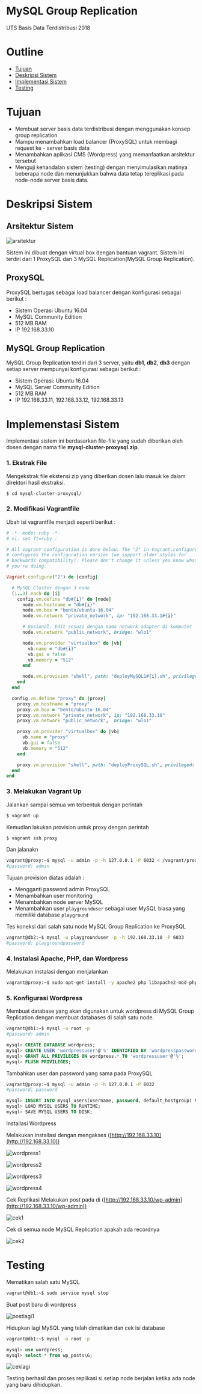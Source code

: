 # **MySQL Group Replication**
UTS Basis Data Terdistribusi 2018

# **Outline**
- [Tujuan](#tujuan)
- [Deskripsi Sistem](#deskripsi-sistem)
- [Implementasi Sistem](#implementasi-sistem)
- [Testing](#testing)
  
# **Tujuan**
- Membuat server basis data terdistribusi dengan menggunakan konsep group replication
- Mampu menambahkan load balancer (ProxySQL) untuk membagi request ke - server basis data
- Menambahkan aplikasi CMS (Wordpress) yang memanfaatkan arsitektur tersebut
- Menguji kehandalan sistem (testing) dengan menyimulasikan matinya beberapa node dan menunjukkan bahwa data tetap tereplikasi pada node-node server basis data.
  
# **Deskripsi Sistem**

## Arsitektur Sistem
![arsitektur](images/arsitektur.jpg)

Sistem ini dibuat dengan virtual box dengan bantuan vagrant. Sistem ini terdiri dari 1 ProxySQL dan 3 MySQL Replication(MySQL Group Replication).

## ProxySQL
ProxySQL bertugas sebagai load balancer dengan konfigurasi sebagai berikut :
- Sistem Operasi Ubuntu 16.04
- MySQL Community Edition
- 512 MB RAM
- IP 192.168.33.10

## MySQL Group Replication
MySQL Group Replication terdiri dari 3 server, yaitu **db1**, **db2**, **db3** dengan setiap server mempunyai konfigurasi sebagai berikut :
- Sistem Operasi: Ubuntu 16.04
- MySQL Server Community Edition
- 512 MB RAM
- IP 192.168.33.11, 192.168.33.12, 192.168.33.13

# **Implemenstasi Sistem**
Implementasi sistem ini berdasarkan file-file yang sudah diberikan oleh dosen dengan nama file **mysql-cluster-proxysql.zip**.

### 1. Ekstrak File
Mengekstrak file ekstensi zip yang diberikan dosen lalu masuk ke dalam direktori hasil ekstraksi.
```bash
$ cd mysql-cluster-proxysql/
```

### 2. Modifikasi Vagrantfile
Ubah isi vagrantfile menjadi seperti berikut :
```ruby
# -*- mode: ruby -*-
# vi: set ft=ruby :

# All Vagrant configuration is done below. The "2" in Vagrant.configure
# configures the configuration version (we support older styles for
# backwards compatibility). Please don't change it unless you know what
# you're doing.

Vagrant.configure("2") do |config|

  # MySQL Cluster dengan 3 node
  (1..3).each do |i|
    config.vm.define "db#{i}" do |node|
      node.vm.hostname = "db#{i}"
      node.vm.box = "bento/ubuntu-16.04"
      node.vm.network "private_network", ip: "192.168.33.1#{i}"

      # Opsional. Edit sesuai dengan nama network adapter di komputer
      node.vm.network "public_network", bridge: "wlo1"

      node.vm.provider "virtualbox" do |vb|
        vb.name = "db#{i}"
        vb.gui = false
        vb.memory = "512"
      end

      node.vm.provision "shell", path: "deployMySQL1#{i}.sh", privileged: false
    end
  end

  config.vm.define "proxy" do |proxy|
    proxy.vm.hostname = "proxy"
    proxy.vm.box = "bento/ubuntu-16.04"
    proxy.vm.network "private_network", ip: "192.168.33.10"
    proxy.vm.network "public_network",  bridge: "wlo1"

    proxy.vm.provider "virtualbox" do |vb|
      vb.name = "proxy"
      vb.gui = false
      vb.memory = "512"
    end

    proxy.vm.provision "shell", path: "deployProxySQL.sh", privileged: false
  end
end
```

### 3. Melakukan Vagrant Up
Jalankan sampai semua vm terbentuk dengan perintah 
```bash
$ vagrant up 
```
Kemudian lakukan provision untuk proxy dengan perintah
```bash
$ vagrant ssh proxy
```
Dan jalanakn
```bash
vagrant@proxy:~$ mysql -u admin -p -h 127.0.0.1 -P 6032 < /vagrant/proxysql.sql
#password: admin
```
Tujuan provision diatas adalah :
- Mengganti password admin ProxySQL
- Menambahkan user monitoring
- Menambahkan node server MySQL
- Menambahkan user `playgrounduser` sebagai user MySQL biasa yang memiliki database `playground`
  
Tes koneksi dari salah satu node MySQL Group Replication ke ProxySQL
```bash
vagrant@db2:~$ mysql -u playgrounduser -p -h 192.168.33.10 -P 6033
#password: playgroundpassword
```

### 4. Instalasi Apache, PHP, dan Wordpress
Melakukan instalasi dengan menjalankan
```bash
vagrant@proxy:~$ sudo apt-get install -y apache2 php libapache2-mod-php php-mcrypt php-mysql
```

### 5. Konfigurasi Wordpress
Membuat database yang akan digunakan untuk wordpress di MySQL Group Replication dengan membuat databases di salah satu node.
```bash
vagrant@db1:~$ mysql -u root -p
#password: admin
```
```sql
mysql> CREATE DATABASE wordpress;
mysql> CREATE USER 'wordpressuser'@'%' IDENTIFIED BY 'wordpresspassword';
mysql> GRANT ALL PRIVILEGES ON wordpress.* TO 'wordpressuser'@'%';
mysql> FLUSH PRIVILEGES;
```
Tambahkan user dan password yang sama pada ProxySQL
```bash
vagrant@proxy:~$ mysql -u admin -p -h 127.0.0.1 -P 6032
#password: password
```
```sql
mysql> INSERT INTO mysql_users(username, password, default_hostgroup) VALUES ('wordpressuser', 'wordpresspassword', 2);
mysql> LOAD MYSQL USERS TO RUNTIME;
mysql> SAVE MYSQL USERS TO DISK;
```
Installasi Wordpress

Melakukan installasi dengan mengakses ([http://192.168.33.10](http://192.168.33.10))

![wordpress1](images/1.png)

![wordpress2](images/2.png)

![wordpress3](images/3.png)

![wordpress4](images/4.png)

Cek Replikasi
Melakukan post pada di ([http://192.168.33.10/wp-admin](http://192.168.33.10/wp-admin))

![cek1](images/postadmin.png)

Cek di semua node MySQL Replication apakah ada recordnya

![cek2](images/cekdatabases.png)

# Testing
Mematikan salah satu MySQL
```bash
vagrant@db1:~$ sudo service mysql stop
```
Buat post baru di wordpress

![postlagi1](images/postbaru.png)

Hidupkan lagi MySQL yang telah dimatikan dan cek isi database
```bash
vagrant@db1:~$ mysql -u root -p
```
```sql
mysql> use wordpress;
mysql> select * from wp_posts\G;
```

![ceklagi](images/ceklagi.png)

Testing berhasil dan proses replikasi si setiap node berjalan ketika ada node yang baru dihidupkan.